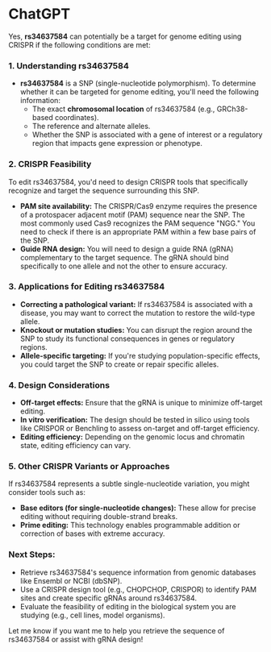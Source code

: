 # ChatGPT

Yes, **rs34637584** can potentially be a target for genome editing using CRISPR if the following conditions are met:

### 1. **Understanding rs34637584**
   - **rs34637584** is a SNP (single-nucleotide polymorphism). To determine whether it can be targeted for genome editing, you'll need the following information:
     - The exact **chromosomal location** of rs34637584 (e.g., GRCh38-based coordinates).
     - The reference and alternate alleles.
     - Whether the SNP is associated with a gene of interest or a regulatory region that impacts gene expression or phenotype.

### 2. **CRISPR Feasibility**
   To edit rs34637584, you'd need to design CRISPR tools that specifically recognize and target the sequence surrounding this SNP.

   - **PAM site availability:** The CRISPR/Cas9 enzyme requires the presence of a protospacer adjacent motif (PAM) sequence near the SNP. The most commonly used Cas9 recognizes the PAM sequence "NGG." You need to check if there is an appropriate PAM within a few base pairs of the SNP.
   - **Guide RNA design:** You will need to design a guide RNA (gRNA) complementary to the target sequence. The gRNA should bind specifically to one allele and not the other to ensure accuracy.

### 3. **Applications for Editing rs34637584**
   - **Correcting a pathological variant:** If rs34637584 is associated with a disease, you may want to correct the mutation to restore the wild-type allele.
   - **Knockout or mutation studies:** You can disrupt the region around the SNP to study its functional consequences in genes or regulatory regions.
   - **Allele-specific targeting:** If you're studying population-specific effects, you could target the SNP to create or repair specific alleles.

### 4. **Design Considerations**
   - **Off-target effects:** Ensure that the gRNA is unique to minimize off-target editing.
   - **In vitro verification:** The design should be tested in silico using tools like CRISPOR or Benchling to assess on-target and off-target efficiency.
   - **Editing efficiency:** Depending on the genomic locus and chromatin state, editing efficiency can vary.

### 5. **Other CRISPR Variants or Approaches**
   If rs34637584 represents a subtle single-nucleotide variation, you might consider tools such as:
   - **Base editors (for single-nucleotide changes):** These allow for precise editing without requiring double-strand breaks.
   - **Prime editing:** This technology enables programmable addition or correction of bases with extreme accuracy.

### Next Steps:
   - Retrieve rs34637584's sequence information from genomic databases like Ensembl or NCBI (dbSNP).
   - Use a CRISPR design tool (e.g., CHOPCHOP, CRISPOR) to identify PAM sites and create specific gRNAs around rs34637584.
   - Evaluate the feasibility of editing in the biological system you are studying (e.g., cell lines, model organisms).

Let me know if you want me to help you retrieve the sequence of rs34637584 or assist with gRNA design!